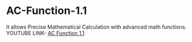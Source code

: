 # AC-Function-1.1
It allows Precise Mathematical Calculation with advanced math functions.
YOUTUBE LINK- [AC Function 1.1](https://www.youtube.com/watch?v=K0RlonQsQ2Q)
